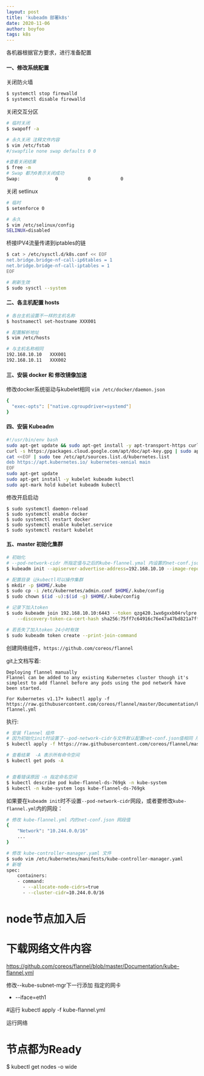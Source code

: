 ```yaml
---
layout: post
title: 'kubeadm 部署k8s'
date: 2020-11-06
author: boyfoo
tags: k8s
---
```


各机器根据官方要求，进行准备配置
#### 一、修改系统配置

关闭防火墙

```bash
$ systemctl stop firewalld
$ systemctl disable firewalld
```

关闭交互分区

```bash
# 临时关闭
$ swapoff -a

# 永久关闭 注释文件内容
$ vim /etc/fstab
#/swapfile none swap defaults 0 0

#查看关闭结果
$ free -m
# Swap 都为0表示关闭成功
Swap:             0           0           0
```

关闭 setlinux

```bash
# 临时
$ setenforce 0

# 永久
$ vim /etc/selinux/config
SELINUX=disabled
```

桥接IPV4流量传递到iptables的链

```bash
$ cat > /etc/sysctl.d/k8s.conf << EOF
net.bridge.bridge-nf-call-ip6tables = 1
net.bridge.bridge-nf-call-iptables = 1
EOF

# 刷新生效
$ sudo sysctl --system
```

#### 二、各主机配置 hosts

```bash
# 各台主机设置不一样的主机名称
$ hostnamectl set-hostname XXX001

# 配置解析地址
$ vim /etc/hosts

# 与主机名称相同
192.168.10.10   XXX001
192.168.10.11   XXX002
```

#### 三、安装 docker 和 修改镜像加速

修改docker系统驱动与kubelet相同
`vim /etc/docker/daemon.json`
```bash
{
  "exec-opts": ["native.cgroupdriver=systemd"]
}
```

#### 四、安装 Kubeadm

```bash
#!/usr/bin/env bash
sudo apt-get update && sudo apt-get install -y apt-transport-https curl
curl -s https://packages.cloud.google.com/apt/doc/apt-key.gpg | sudo apt-key add -
cat <<EOF | sudo tee /etc/apt/sources.list.d/kubernetes.list
deb https://apt.kubernetes.io/ kubernetes-xenial main
EOF
sudo apt-get update
sudo apt-get install -y kubelet kubeadm kubectl
sudo apt-mark hold kubelet kubeadm kubectl
```

修改开启启动

```
$ sudo systemctl daemon-reload
$ sudo systemctl enable docker
$ sudo systemctl restart docker
$ sudo systemctl enable kubelet.service
$ sudo systemctl restart kubelet
```

#### 五、master 初始化集群

```bash
# 初始化 
# --pod-network-cidr 所指定值与之后的kube-flannel.ymal 内设置的net-conf.json值要相同
$ kubeadm init --apiserver-advertise-address=192.168.10.10 --image-repository registry.cn-hangzhou.aliyuncs.com/google_containers --service-cidr=10.1.0.0/16 --pod-network-cidr=10.244.0.0/16

# 配置目录 让kubectl可以操作集群 
$ mkdir -p $HOME/.kube
$ sudo cp -i /etc/kubernetes/admin.conf $HOME/.kube/config
$ sudo chown $(id -u):$(id -g) $HOME/.kube/config

# 记录下加入token
$ sudo kubeadm join 192.168.10.10:6443 --token qzg420.1wx6gxxb04rvlpre \
    --discovery-token-ca-cert-hash sha256:75ff7c64916c76e47a47bd821a7fff1066d464c2512138f8b43cdaf95c1cca97

# 若丢失了加入token 24小时有效
$ sudo kubeadm token create --print-join-command
```

创建网络组件，`https://github.com/coreos/flannel`

git上文档写着:
```
Deploying flannel manually
Flannel can be added to any existing Kubernetes cluster though it's simplest to add flannel before any pods using the pod network have been started.

For Kubernetes v1.17+ kubectl apply -f https://raw.githubusercontent.com/coreos/flannel/master/Documentation/kube-flannel.yml
```

执行:

```bash
# 安装 flannel 组件
# 因为初始化init时设置了--pod-network-cidr与文件默认配置net-conf.json值相同 所以可以直接使用
$ kubectl apply -f https://raw.githubusercontent.com/coreos/flannel/master/Documentation/kube-flannel.yml

# 查看结果  -A 表示所有命令空间
$ kubectl get pods -A


# 查看错误原因 -n 指定命名空间 
$ kubectl describe pod kube-flannel-ds-769gk -n kube-system
$ kubectl -n kube-system logs kube-flannel-ds-769gk
```

如果要在`kubeadm init`时不设置`--pod-network-cidr`网段，或者要修改`kube-flannel.yml`内的网段：

```bash
# 修改 kube-flannel.yml 内的net-conf.json 网段值
{
    "Network": "10.244.0.0/16"
    ...
}

# 修改 kube-controller-manager.yaml 文件
$ sudo vim /etc/kubernetes/manifests/kube-controller-manager.yaml
# 新增
spec:
    containers:
    - command:
      - --allocate-node-cidrs=true
      - --cluster-cidr=10.244.0.0/16
```
















# node节点加入后

# 下载网络文件内容
https://github.com/coreos/flannel/blob/master/Documentation/kube-flannel.yml






修改--kube-subnet-mgr下一行添加 指定的网卡
- --iface=eth1   


#运行 
kubectl apply -f kube-flannel.yml

运行网络 
# 节点都为Ready
$ kubectl get nodes -o wide
```